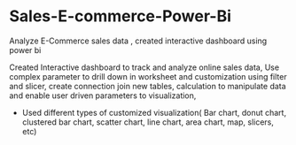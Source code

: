 # Sales-E-commerce-Power-Bi
Analyze E-Commerce sales data , created interactive dashboard using power bi


Created Interactive dashboard to track and analyze online sales data,
Use complex parameter to drill down in worksheet and customization using filter and slicer,
create connection join new tables, calculation to manipulate data and enable user driven parameters to visualization,
- Used different types of customized visualization( Bar chart, donut chart, clustered bar chart, scatter chart, line chart, area chart, map, slicers, etc)
